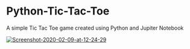 # Python-Tic-Tac-Toe

A simple Tic Tac Toe game created using Python and Jupiter Notebook

<a href="https://ibb.co/MkVHHQr"><img src="https://i.ibb.co/HTzyy36/Screenshot-2020-02-09-at-12-24-29.png" alt="Screenshot-2020-02-09-at-12-24-29" border="0"></a><br /><a target='_blank' href='https://statewideinventory.org/lexus-0-60-times'>
